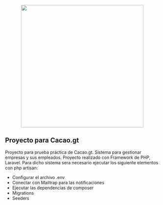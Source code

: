 <p align="center"><a href="https://laravel.com" target="_blank"><img src="https://raw.githubusercontent.com/laravel/art/master/logo-lockup/5%20SVG/2%20CMYK/1%20Full%20Color/laravel-logolockup-cmyk-red.svg" width="400"></a></p>

## Proyecto para Cacao.gt 

Proyecto para prueba práctica de Cacao.gt. Sistema para gestionar empresas y sus empleados. Proyecto realizado con Framework de PHP, Laravel. Para dicho sistema sera necesario ejecutar los siguiente elementos con php artisan:

- Configurar el archivo .env
- Conectar con Mailtrap para las notificaciones
- Ejecutar las dependencias de composer
- Migrations
- Seeders

